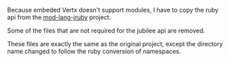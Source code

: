 Because embeded Vertx doesn't support modules, I have to copy the ruby api
from the [mod-lang-jruby](https://github.com/vert-x/mod-lang-jruby) project.

Some of the files that are not required for the jubilee api are removed.

These files are exactly the same as the original project, except the directory
name changed to follow the ruby conversion of namespaces.
